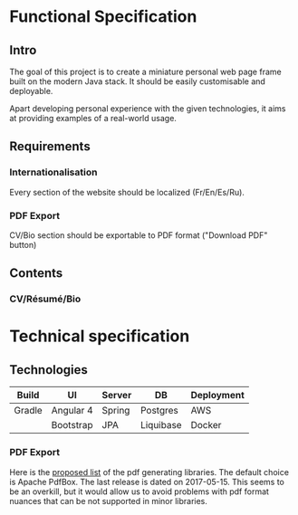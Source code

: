 # Functional Specification
## Intro
The goal of this project is to create a miniature personal web page frame built on the modern Java stack. It should be easily customisable and deployable. 

Apart developing personal experience with the given technologies, it aims at providing examples of a real-world usage.

## Requirements
### Internationalisation
Every section of the website should be localized (Fr/En/Es/Ru).

### PDF Export
CV/Bio section should be exportable to PDF format ("Download PDF" button)

## Contents

### CV/Résumé/Bio



# Technical specification
## Technologies

| Build | UI |  Server | DB | Deployment
|---|---|---|---|---
| Gradle | Angular 4 | Spring | Postgres | AWS
|| Bootstrap | JPA | Liquibase | Docker

### PDF Export
Here is the [proposed list](https://stackoverflow.com/questions/2510560/pdf-library-for-java) of the pdf generating libraries. The default choice is Apache PdfBox. The last release is dated on 2017-05-15. This seems to be an overkill, but it would allow us to avoid problems with pdf format nuances that can be not supported in minor libraries.
